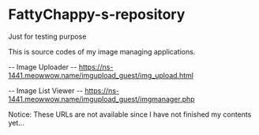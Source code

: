 # FattyChappy-s-repository
Just for testing purpose

This is source codes of my image managing applications.

-- Image Uploader --
https://ns-1441.meowwow.name/imgupload_guest/img_upload.html

-- Image List Viewer --
https://ns-1441.meowwow.name/imgupload_guest/imgmanager.php

Notice: These URLs are not available since I have not finished my contents yet...
